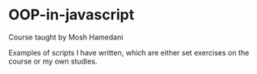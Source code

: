 # OOP-in-javascript
Course taught by Mosh Hamedani

Examples of scripts I have written, which are either set exercises on the course or my own studies.
